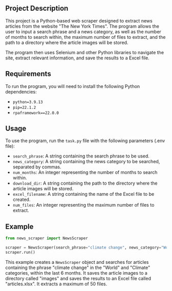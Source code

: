 ## Project Description

This project is a Python-based web scraper designed to extract news articles from the website "The New York Times". The program allows the user to input a search phrase and a news category, as well as the number of months to search within, the maximum number of files to extract, and the path to a directory where the article images will be stored.

The program then uses Selenium and other Python libraries to navigate the site, extract relevant information, and save the results to a Excel file.

## Requirements

To run the program, you will need to install the following Python dependencies:

- `python=3.9.13`
- `pip=22.1.2`
- `rpaframework==22.0.0`


## Usage

To use the program, run the `task.py` file with the following parameters (.env file):

- `search_phrase`: A string containing the search phrase to be used.
- `news_category`: A string containing the news category to be searched, separated by commas.
- `num_months`: An integer representing the number of months to search within.
- `download_dir`: A string containing the path to the directory where the article images will be stored.
- `excel_filename`: A string containing the name of the Excel file to be created.
- `num_files`: An integer representing the maximum number of files to extract.

## Example

```python
from news_scraper import NewsScraper

scraper = NewsScraper(search_phrase="climate change", news_category="World, Climate", num_months=6, download_dir="downloads", excel_filename="articles.xlsx", num_files=50)
scraper.run()
```

This example creates a `NewsScraper` object and searches for articles containing the phrase "climate change" in the "World" and "Climate" categories, within the last 6 months. It saves the article images to a directory called "images" and saves the results to an Excel file called "articles.xlsx". It extracts a maximum of 50 files.